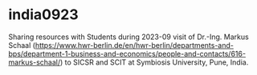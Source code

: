 # india0923
Sharing resources with Students during 2023-09 visit of Dr.-Ing. Markus Schaal (https://www.hwr-berlin.de/en/hwr-berlin/departments-and-bps/department-1-business-and-economics/people-and-contacts/616-markus-schaal/) to SICSR and SCIT at Symbiosis University, Pune, India.
